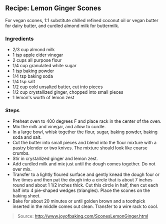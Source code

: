 ## Recipe: Lemon Ginger Scones
For vegan scones, 1:1 substitute chilled refined coconut oil or vegan butter for dairy butter, and curdled almond milk for buttermilk.  


### Ingredients
 - 2/3 cup almond milk
 - 1 tsp apple cider vinegar
 - 2 cups all purpose flour
 - 1/4 cup granulated white sugar
 - 1 tsp baking powder
 - 1/4 tsp baking soda
 - 1/4 tsp salt
 - 1/2 cup cold unsalted butter, cut into pieces
 - 1/2 cup crystallized ginger, chopped into small pieces
 - 1 lemon's worth of lemon zest

### Steps
 - Preheat oven to 400 degrees F and place rack in the center of the oven.
 - Mix the milk and vinegar, and allow to curdle.
 - In a large bowl, whisk together the flour, sugar, baking powder, baking soda and salt.
 - Cut the butter into small pieces and blend into the flour mixture with a pastry blender or two knives. The mixture should look like coarse crumbs.
 - Stir in crystallized ginger and lemon zest.
 - Add curdled milk and mix just until the dough comes together. Do not over mix.
 - Transfer to a lightly floured surface and gently knead the dough four or five times and then pat the dough into a circle that is about 7 inches round and about 1 1/2 inches thick. Cut this circle in half, then cut each half into 4 pie-shaped wedges (triangles). Place the scones on the baking sheet.
 - Bake for about 20 minutes or until golden brown and a toothpick inserted in the middle comes out clean. Transfer to a wire rack to cool.

> Source: http://www.joyofbaking.com/SconesLemonGinger.html
